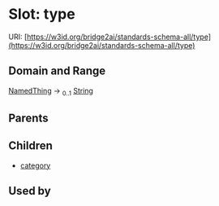 
# Slot: type




URI: [https://w3id.org/bridge2ai/standards-schema-all/type](https://w3id.org/bridge2ai/standards-schema-all/type)


## Domain and Range

[NamedThing](NamedThing.md) &#8594;  <sub>0..1</sub> [String](types/String.md)

## Parents


## Children

 *  [category](category.md)

## Used by

